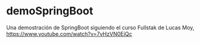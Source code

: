 # demoSpringBoot
Una demostración de SpringBoot siguiendo el curso Fullstak de Lucas Moy, https://www.youtube.com/watch?v=7vHzVN0EiQc
